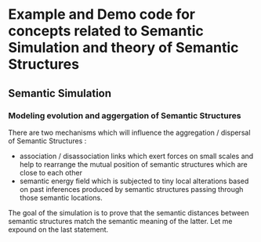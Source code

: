 # Example and Demo code for concepts related to Semantic Simulation and theory of Semantic Structures

## Semantic Simulation

### Modeling evolution and aggergation of Semantic Structures 

There are two mechanisms which will influence the aggregation / dispersal of Semantic Structures :

 * association / disassociation links which exert forces on small scales and help to rearrange the mutual position of semantic structures which are close to each other
 * semantic energy field which is subjected to tiny local alterations based on past inferences produced by semantic structures passing through those semantic locations.

The goal of the simulation is to prove that the semantic distances between semantic structures match the semantic meaning of the latter. Let me expound on the last statement.    
